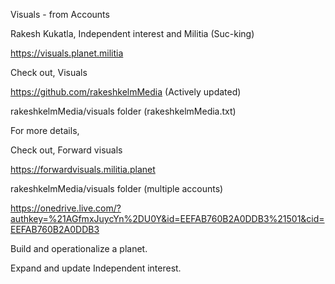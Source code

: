 Visuals - from Accounts

Rakesh Kukatla, Independent interest and Militia (Suc-king)

https://visuals.planet.militia

Check out, Visuals 

https://github.com/rakeshkelmMedia (Actively updated)

rakeshkelmMedia/visuals folder (rakeshkelmMedia.txt)

For more details,

Check out, Forward visuals

https://forwardvisuals.militia.planet

rakeshkelmMedia/visuals folder (multiple accounts)

https://onedrive.live.com/?authkey=%21AGfmxJuycYn%2DU0Y&id=EEFAB760B2A0DDB3%21501&cid=EEFAB760B2A0DDB3

Build and operationalize a planet. 

Expand and update Independent interest.


